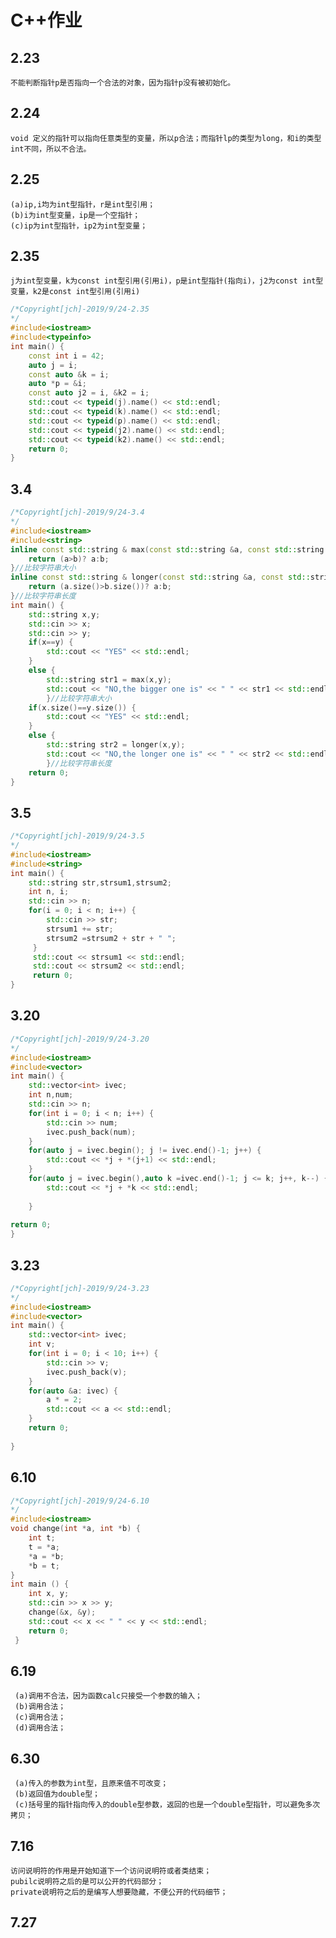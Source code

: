 # C++作业
## 2.23
    不能判断指针p是否指向一个合法的对象，因为指针p没有被初始化。
## 2.24
    void 定义的指针可以指向任意类型的变量，所以p合法；而指针lp的类型为long，和i的类型int不同，所以不合法。
## 2.25
    (a)ip,i均为int型指针，r是int型引用；
    (b)i为int型变量，ip是一个空指针；
    (c)ip为int型指针，ip2为int型变量；
## 2.35
    j为int型变量，k为const int型引用(引用i)，p是int型指针(指向i)，j2为const int型变量，k2是const int型引用(引用i)
```C++
/*Copyright[jch]-2019/9/24-2.35
*/
#include<iostream>
#include<typeinfo>
int main() {
    const int i = 42;
    auto j = i;
    const auto &k = i;
    auto *p = &i;
    const auto j2 = i, &k2 = i;
    std::cout << typeid(j).name() << std::endl;
    std::cout << typeid(k).name() << std::endl;
    std::cout << typeid(p).name() << std::endl;
    std::cout << typeid(j2).name() << std::endl;
    std::cout << typeid(k2).name() << std::endl;
    return 0;
}
```
## 3.4
```C++
/*Copyright[jch]-2019/9/24-3.4
*/
#include<iostream>
#include<string>
inline const std::string & max(const std::string &a, const std::string &b) {
    return (a>b)? a:b;
}//比较字符串大小
inline const std::string & longer(const std::string &a, const std::string &b) {
    return (a.size()>b.size())? a:b;
}//比较字符串长度
int main() {
    std::string x,y;
    std::cin >> x;
    std::cin >> y;
    if(x==y) {
        std::cout << "YES" << std::endl;
    }
    else {
        std::string str1 = max(x,y);
        std::cout << "NO,the bigger one is" << " " << str1 << std::endl;
        }//比较字符串大小
    if(x.size()==y.size()) {
        std::cout << "YES" << std::endl;
    }
    else {
        std::string str2 = longer(x,y);
        std::cout << "NO,the longer one is" << " " << str2 << std::endl;
        }//比较字符串长度
    return 0;
}
```
## 3.5
```C++
/*Copyright[jch]-2019/9/24-3.5
*/
#include<iostream>
#include<string>
int main() {
    std::string str,strsum1,strsum2;
    int n, i;
    std::cin >> n;
    for(i = 0; i < n; i++) {
        std::cin >> str;
        strsum1 += str;
        strsum2 =strsum2 + str + " ";
     }
     std::cout << strsum1 << std::endl;
     std::cout << strsum2 << std::endl;
     return 0;
}
```
## 3.20
```C++
/*Copyright[jch]-2019/9/24-3.20
*/
#include<iostream>
#include<vector>
int main() {
    std::vector<int> ivec;
    int n,num;
    std::cin >> n;
    for(int i = 0; i < n; i++) {
        std::cin >> num;
        ivec.push_back(num);
    }
    for(auto j = ivec.begin(); j != ivec.end()-1; j++) {
        std::cout << *j + *(j+1) << std::endl;
    }
    for(auto j = ivec.begin(),auto k =ivec.end()-1; j <= k; j++, k--) {
        std::cout << *j + *k << std::endl;
        
    } 
    
return 0;
}
```
## 3.23
```C++
/*Copyright[jch]-2019/9/24-3.23
*/
#include<iostream>
#include<vector>
int main() {
    std::vector<int> ivec;
    int v;
    for(int i = 0; i < 10; i++) {
        std::cin >> v;
        ivec.push_back(v);
    }
    for(auto &a: ivec) {
        a * = 2;
        std::cout << a << std::endl;
    }
    return 0;
    
}
```
## 6.10
```C++
/*Copyright[jch]-2019/9/24-6.10
*/
#include<iostream>
void change(int *a, int *b) {
    int t;
    t = *a;
    *a = *b;
    *b = t;
}
int main () {
    int x, y;
    std::cin >> x >> y;
    change(&x, &y);
    std::cout << x << " " << y << std::endl;
    return 0;
 }
 ```
 ## 6.19
     (a)调用不合法，因为函数calc只接受一个参数的输入；
     (b)调用合法；
     (c)调用合法；
     (d)调用合法；
 ## 6.30
     (a)传入的参数为int型，且原来值不可改变；
     (b)返回值为double型；
     (c)括号里的指针指向传入的double型参数，返回的也是一个double型指针，可以避免多次拷贝；
## 7.16
    访问说明符的作用是开始知道下一个访问说明符或者类结束；
    pubilc说明符之后的是可以公开的代码部分；
    private说明符之后的是编写人想要隐藏，不便公开的代码细节；
## 7.27


    
    
    
